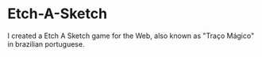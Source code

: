 # Etch-A-Sketch

I created a Etch A Sketch game for the Web, also known as "Traço Mágico" in brazilian portuguese.